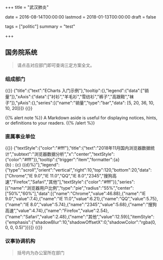 +++
title = "武汉肺炎"

date = 2016-08-14T00:00:00
lastmod = 2018-01-13T00:00:00
draft = false

tags = ["politic"]
summary = "test"

+++



## 国务院系统

> 请点击对应部门即可查询三定方案全文。

### 组成部门

{{<echarts height="500">}}
	{"title":{"text":"ECharts 入门示例"},"tooltip":{},"legend":{"data":["销量"]},"xAxis":{"data":["衬衫","羊毛衫","雪纺衫","裤子","高跟鞋","袜子"]},"yAxis":{},"series":[{"name":"销量","type":"bar","data": [5, 20, 36, 10, 10, 20]}]}
{{</echarts>}}

{{% alert note %}}
A Markdown aside is useful for displaying notices, hints, or definitions to your readers.
{{% /alert %}}

### 直属事业单位	

{{<echarts height="400">}}
	{"textStyle":{"color":"#fff"},"title":{"text":"2018年11月国内浏览器数据统计","subtext":"浏览器数据分析","x":"center","textStyle":{"color":"#fff"}},"tooltip":{"trigger":"item","formatter":{a} <br/>{b} : {c} ({d}%)"},"legend":{"type":"scroll","orient":"vertical","right":10,"top":120,"bottom":20,"data":["Chrome","IE 9.0","IE 11.0","QQ","IE 8.0","2345","搜狗高速","Firefox","Safari","其他"],"textStyle":{"color":"#fff"}},"series":[{"name":"浏览器用户比例","type":"pie","radius":"55%","center":["50%","60%"],"data":[{"name":"Chrome","value":46.88},{"name":"IE 9.0","value":7.4},{"name":"IE 11.0","value":6.21},{"name":"QQ","value":5.75},{"name":"IE 8.0","value":5.74},{"name":"2345","value":5.68},{"name":"搜狗高速","value":4.74},{"name":"Firefox","value":2.54},{"name":"Safari","value":2.48},{"name":"其他","value":12.59}],"itemStyle":{"emphasis":{"shadowBlur":10,"shadowOffsetX":0,"shadowColor":"rgba(0, 0, 0, 0.5)"}}}]}
{{</echarts>}}

### 议事协调机构

>括号内为办公室所在部门
	
